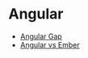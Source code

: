 # Angular

* [Angular Gap](http://angulargap.github.io/)
* [Angular vs Ember](http://eviltrout.com/2013/06/15/ember-vs-angular.html)